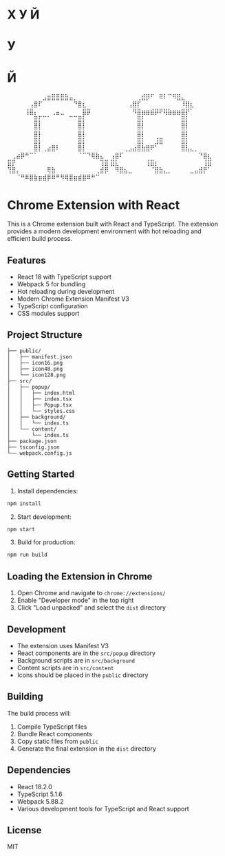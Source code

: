 # Х У Й

# У

# Й

⠀⠀⠀⠀⠀⠀⠀⠀⣠⣶⣿⣿⣿⣷⣤⡀⠀⠀⠀⠀⠀⠀⠀
⠀⠀⠀⠀⠀⠀⢀⣾⡿⠋⠀⠿⠇⠉⠻⣿⣄⠀⠀⠀⠀⠀⠀
⠀⠀⠀⠀⠀⢠⣿⠏⠀⠀⠀⠀⠀⠀⠀⠙⣿⣆⠀⠀⠀⠀⠀
⠀⠀⠀⠀⢠⣿⡏⠀⠀⠀⠀⠀⠀⠀⠀⠀⠸⣿⣆⠀⠀⠀⠀
⠀⠀⠀⠀⢸⣿⡄⠀⠀⠀⢀⣤⣀⠀⠀⠀⠀⣿⡿⠀⠀⠀⠀
⠀⠀⠀⠀⠀⠻⣿⣶⣶⣾⡿⠟⢿⣷⣶⣶⣿⡟⠁⠀⠀⠀⠀
⠀⠀⠀⠀⠀⠀⣿⡏⠉⠁⠀⠀⠀⠀⠉⠉⣿⡇⠀⠀⠀⠀⠀
⠀⠀⠀⠀⠀⠀⣿⡇⠀⠀⠀⠀⠀⠀⠀⠀⣿⡇⠀⠀⠀⠀⠀
⠀⠀⠀⠀⠀⠀⣿⡇⠀⠀⠀⠀⠀⠀⠀⠀⣿⡇⠀⠀⠀⠀⠀
⠀⠀⠀⠀⠀⠀⣿⡇⠀⠀⠀⠀⠀⠀⠀⠀⣿⡇⠀⠀⠀⠀⠀
⠀⠀⠀⠀⠀⠀⣿⡇⠀⠀⠀⠀⠀⠀⠀⠀⣿⡇⠀⠀⠀⠀⠀
⠀⠀⠀⠀⠀⠀⣿⡇⠀⠀⠀⠀⠀⠀⠀⠀⣿⡇⠀⠀⠀⠀⠀
⠀⠀⠀⠀⠀⠀⣿⡇⠀⠀⠀⠀⠀⠀⠀⠀⣿⡇⠀⠀⠀⠀⠀
⠀⠀⠀⠀⠀⠀⣿⡇⠀⠀⣸⣿⠀⠀⠀⠀⣿⡇⠀⠀⠀⠀⠀
⠀⠀⠀⠀⠀⠀⣿⡇⢀⣴⣿⠇⠀⠀⠀⠀⣿⡇⠀⠀⠀⠀⠀
⠀⠀⠀⢀⣠⣴⣿⣷⣿⠟⠁⠀⠀⠀⠀⠀⣿⣧⣄⡀⠀⠀⠀
⠀⢀⣴⡿⠛⠉⠁⠀⠀⠀⠀⠀⠀⠀⠀⠀⠈⠉⠙⢿⣷⣄⠀
⢠⣿⠏⠀⠀⠀⠀⠀⠀⠀⠀⠀⠀⠀⠀⠀⠀⠀⠀⠀⠙⣿⣆
⣿⡟⠀⠀⠀⠀⠀⠀⠀⠀⠀⠀⠀⠀⠀⠀⠀⠀⠀⠀⠀⢹⣿
⣿⣇⠀⠀⠀⠀⠀⠀⢸⣿⡆⠀⠀⠀⠀⠀⠀⠀⠀⠀⠀⢸⣿
⢹⣿⡄⠀⠀⠀⠀⠀⠀⢿⣷⠀⠀⠀⠀⠀⠀⠀⠀⠀⢀⣾⡿
⠀⠻⣿⣦⣀⠀⠀⠀⠀⠈⣿⣷⣄⡀⠀⠀⠀⠀⣀⣤⣾⡟⠁
⠀⠀⠈⠛⠿⣿⣷⣶⣾⡿⠿⠛⠻⢿⣿⣶⣾⣿⠿⠛⠉⠀⠀

# Chrome Extension with React

This is a Chrome extension built with React and TypeScript. The extension provides a modern development environment with hot reloading and efficient build process.

## Features

- React 18 with TypeScript support
- Webpack 5 for bundling
- Hot reloading during development
- Modern Chrome Extension Manifest V3
- TypeScript configuration
- CSS modules support

## Project Structure

```
├── public/
│   ├── manifest.json
│   ├── icon16.png
│   ├── icon48.png
│   └── icon128.png
├── src/
│   ├── popup/
│   │   ├── index.html
│   │   ├── index.tsx
│   │   ├── Popup.tsx
│   │   └── styles.css
│   ├── background/
│   │   └── index.ts
│   └── content/
│       └── index.ts
├── package.json
├── tsconfig.json
└── webpack.config.js
```

## Getting Started

1. Install dependencies:

```bash
npm install
```

2. Start development:

```bash
npm start
```

3. Build for production:

```bash
npm run build
```

## Loading the Extension in Chrome

1. Open Chrome and navigate to `chrome://extensions/`
2. Enable "Developer mode" in the top right
3. Click "Load unpacked" and select the `dist` directory

## Development

- The extension uses Manifest V3
- React components are in the `src/popup` directory
- Background scripts are in `src/background`
- Content scripts are in `src/content`
- Icons should be placed in the `public` directory

## Building

The build process will:

1. Compile TypeScript files
2. Bundle React components
3. Copy static files from `public`
4. Generate the final extension in the `dist` directory

## Dependencies

- React 18.2.0
- TypeScript 5.1.6
- Webpack 5.88.2
- Various development tools for TypeScript and React support

## License

MIT
